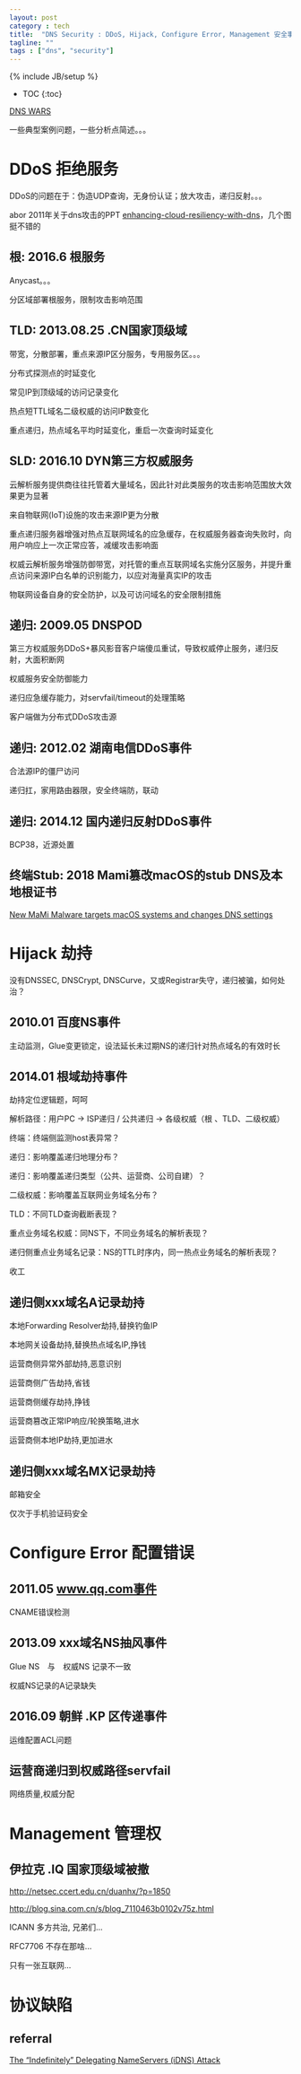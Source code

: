 ```yaml
---
layout: post
category : tech
title:  "DNS Security : DDoS, Hijack, Configure Error, Management 安全事件" 
tagline: ""
tags : ["dns", "security"]
---
```

{% include JB/setup %}

* TOC
{:toc}

[DNS WARS](https://blog.apnic.net/2019/11/04/dns-wars/)

一些典型案例问题，一些分析点简述。。。

# DDoS 拒绝服务

DDoS的问题在于：伪造UDP查询，无身份认证；放大攻击，递归反射。。。

abor 2011年关于dns攻击的PPT [enhancing-cloud-resiliency-with-dns](http://www.arbornetworks.com/docman-component/doc_download/543-enhancing-cloud-resiliency-with-dns)，几个图挺不错的 

## 根: 2016.6 根服务

Anycast。。。

分区域部署根服务，限制攻击影响范围

## TLD: 2013.08.25 .CN国家顶级域

带宽，分散部署，重点来源IP区分服务，专用服务区。。。

分布式探测点的时延变化

常见IP到顶级域的访问记录变化　

热点短TTL域名二级权威的访问IP数变化

重点递归，热点域名平均时延变化，重启一次查询时延变化

## SLD: 2016.10 DYN第三方权威服务

云解析服务提供商往往托管着大量域名，因此针对此类服务的攻击影响范围放大效果更为显著

来自物联网(IoT)设施的攻击来源IP更为分散


重点递归服务器增强对热点互联网域名的应急缓存，在权威服务器查询失败时，向用户响应上一次正常应答，减缓攻击影响面

权威云解析服务增强防御带宽，对托管的重点互联网域名实施分区服务，并提升重点访问来源IP白名单的识别能力，以应对海量真实IP的攻击

物联网设备自身的安全防护，以及可访问域名的安全限制措施

## 递归: 2009.05 DNSPOD

第三方权威服务DDoS+暴风影音客户端傻瓜重试，导致权威停止服务，递归反射，大面积断网

权威服务安全防御能力

递归应急缓存能力，对servfail/timeout的处理策略

客户端做为分布式DDoS攻击源

## 递归: 2012.02 湖南电信DDoS事件

合法源IP的僵尸访问

递归扛，家用路由器限，安全终端防，联动

## 递归: 2014.12 国内递归反射DDoS事件

BCP38，近源处置

## 终端Stub: 2018 Mami篡改macOS的stub DNS及本地根证书 


[New MaMi Malware targets macOS systems and changes DNS settings](https://securityaffairs.co/wordpress/67709/malware/mami-malware-dns-changer.html)


# Hijack 劫持

没有DNSSEC, DNSCrypt, DNSCurve，又或Registrar失守，递归被骗，如何处治？

## 2010.01 百度NS事件

主动监测，Glue变更锁定，设法延长未过期NS的递归针对热点域名的有效时长

## 2014.01 根域劫持事件

劫持定位逻辑题，呵呵

解析路径：用户PC ->  ISP递归 / 公共递归 -> 各级权威（根 、TLD、二级权威）

终端：终端侧监测host表异常？

递归：影响覆盖递归地理分布？

递归：影响覆盖递归类型（公共、运营商、公司自建）？

二级权威：影响覆盖互联网业务域名分布？

TLD：不同TLD查询截断表现？

重点业务域名权威：同NS下，不同业务域名的解析表现？

递归侧重点业务域名记录：NS的TTL时序内，同一热点业务域名的解析表现？

收工

## 递归侧xxx域名A记录劫持

本地Forwarding Resolver劫持,替换钓鱼IP

本地网关设备劫持,替换热点域名IP,挣钱

运营商侧异常外部劫持,恶意识别

运营商侧广告劫持,省钱

运营商侧缓存劫持,挣钱

运营商篡改正常IP响应/轮换策略,进水

运营商侧本地IP劫持,更加进水

## 递归侧xxx域名MX记录劫持

邮箱安全

仅次于手机验证码安全

# Configure Error 配置错误

## 2011.05 www.qq.com事件

CNAME错误检测

## 2013.09 xxx域名NS抽风事件

Glue NS　与　权威NS 记录不一致

权威NS记录的A记录缺失

## 2016.09 朝鲜 .KP 区传递事件

运维配置ACL问题

## 运营商递归到权威路径servfail

网络质量,权威分配

# Management 管理权 

## 伊拉克 .IQ 国家顶级域被撤

http://netsec.ccert.edu.cn/duanhx/?p=1850

http://blog.sina.com.cn/s/blog_7110463b0102v75z.html

ICANN 多方共治, 兄弟们...

RFC7706 不存在那啥...

只有一张互联网...

# 协议缺陷

## referral

[The “Indefinitely” Delegating NameServers (iDNS) Attack](https://indico.dns-oarc.net/event/21/contributions/301/attachments/272/492/slides.pdf)
